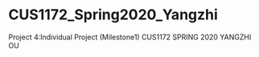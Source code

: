 # CUS1172_Spring2020_Yangzhi
Project 4:Individual Project (Milestone1)
CUS1172
SPRING 2020
YANGZHI OU

